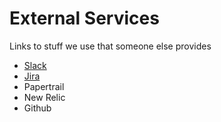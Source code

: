 # External Services

Links to stuff we use that someone else provides

* [Slack](https://stocksoftware.slack.com/)
* [Jira](https://stocksoftware.atlassian.net)
* Papertrail
* New Relic
* Github
